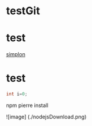 # testGit
# test
[simplon](http://www.simplon.co)
# test

```java
int i=0;
```
npm pierre install

![image] (./nodejsDownload.png)
